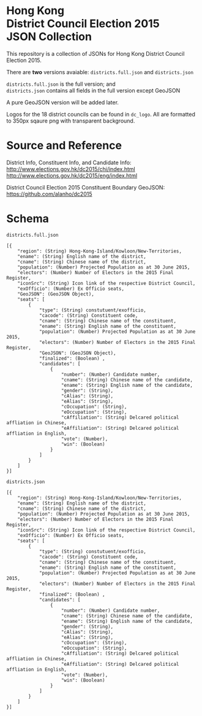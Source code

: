 # Hong Kong <br>District Council Election 2015 <br>JSON Collection
This repository is a collection of JSONs for Hong Kong District Council Election 2015.

There are **two** versions avaiable: `districts.full.json` and `districts.json`

`districts.full.json` is the full version; and <br>
`districts.json` contains all fields in the full version except GeoJSON

A pure GeoJSON version will be added later. 

Logos for the 18 district councils can be found in `dc_logo`. All are formatted to 350px sqaure png with transparent background. 

# Source and Reference

District Info, Constituent Info, and Candidate Info: <br>http://www.elections.gov.hk/dc2015/chi/index.html <br>http://www.elections.gov.hk/dc2015/eng/index.html

District Council Election 2015 Constituent Boundary GeoJSON: <br>https://github.com/alanho/dc2015

# Schema

`districts.full.json`
```
[{
    "region": (String) Hong-Kong-Island/Kowloon/New-Territories, 
    "ename": (String) English name of the district, 
    "cname": (String) Chinese name of the district, 
    "population": (Number) Projected Population as at 30 June 2015,
    "electors": (Number) Number of Electors in the 2015 Final Register,
    "iconSrc": (String) Icon link of the respective District Council,
    "exOfficio": (Number) Ex Officio seats,
    "GeoJSON": (GeoJSON Object),
    "seats": [
        {
            "type": (String) constutuent/exofficio,
            "cacode": (String) Constituent code,
            "cname": (String) Chinese name of the constituent,
            "ename": (String) English name of the constituent,
            "population": (Number) Projected Population as at 30 June 2015,
            "electors": (Number) Number of Electors in the 2015 Final Register,
            "GeoJSON": (GeoJSON Object),
            "finalized": (Boolean) ,
            "candidates": [
                {
                    "number": (Number) Candidate number,
                    "cname": (String) Chinese name of the candidate,
                    "ename": (String) English name of the candidate,
                    "gender": (String),
                    "cAlias": (String),
                    "eAlias": (String),
                    "cOccupation": (String),
                    "eOccupation": (String),
                    "cAffiliation": (String) Delcared political affliation in Chinese,
                    "eAffiliation": (String) Delcared political affliation in English,
                    "vote": (Number),
                    "win": (Boolean)
                }
            ]
        }
    ]
}]
```

`districts.json`
```
[{
    "region": (String) Hong-Kong-Island/Kowloon/New-Territories, 
    "ename": (String) English name of the district, 
    "cname": (String) Chinese name of the district, 
    "population": (Number) Projected Population as at 30 June 2015,
    "electors": (Number) Number of Electors in the 2015 Final Register,
    "iconSrc": (String) Icon link of the respective District Council,
    "exOfficio": (Number) Ex Officio seats,
    "seats": [
        {
            "type": (String) constutuent/exofficio,
            "cacode": (String) Constituent code,
            "cname": (String) Chinese name of the constituent,
            "ename": (String) English name of the constituent,
            "population": (Number) Projected Population as at 30 June 2015,
            "electors": (Number) Number of Electors in the 2015 Final Register,
            "finalized": (Boolean) ,
            "candidates": [
                {
                    "number": (Number) Candidate number,
                    "cname": (String) Chinese name of the candidate,
                    "ename": (String) English name of the candidate,
                    "gender": (String),
                    "cAlias": (String),
                    "eAlias": (String),
                    "cOccupation": (String),
                    "eOccupation": (String),
                    "cAffiliation": (String) Delcared political affliation in Chinese,
                    "eAffiliation": (String) Delcared political affliation in English,
                    "vote": (Number),
                    "win": (Boolean)
                }
            ]
        }
    ]
}]
```
